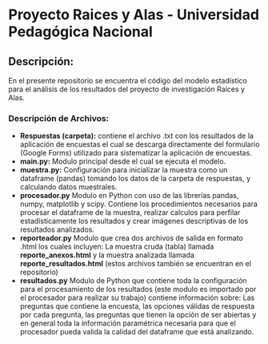 # Proyecto Raices y Alas - Universidad Pedagógica Nacional

## Descripción:
En el presente repositorio se encuentra el código del modelo estadístico para el análisis de los resultados del proyecto de investigación Raíces y Alas.

### Descripción de Archivos: 

- **Respuestas (carpeta):** contiene el archivo .txt con los resultados de la aplicación de encuestas el cual se descarga directamente del formulario (Google Forms) utilizado para sistematizar la aplicación de encuestas.
- **main.py:** Modulo principal desde el cual se ejecuta el modelo.
- **muestra.py:** Configuración para inicializar la muestra como un dataframe (pandas) tomando los datos de la carpeta de respuestas, y calculando datos muestrales. 
- **procesador.py** Modulo en Python con uso de las librerías pandas, numpy, matplotlib y scipy. Contiene los procedimientos necesarios para procesar el dataframe de la muestra, realizar calculos para perfilar estadísticamente los resultados y crear imágenes descriptivas de los resultados analizados.  
- **reporteador.py** Modulo que crea dos archivos de salida en formato .html los cuales incluyen: La muestra cruda (tabla) llamada **reporte_anexos.html** y la muestra analizada llamada **reporte_resultados.html** (estos archivos también se encuentran en el repositorio)
- **resultados.py** Modulo de Python que contiene toda la configuración para el procesamiento de los resultados (este modulo es importado por el procesador para realizar su trabajo) contiene información sobre: Las preguntas que contiene la encuesta, las opciones válidas de respuesta por cada pregunta, las preguntas que tienen la opción de ser abiertas y en general toda la información paramétrica necesaria para que el procesador pueda valida la calidad del dataframe que está analizando.